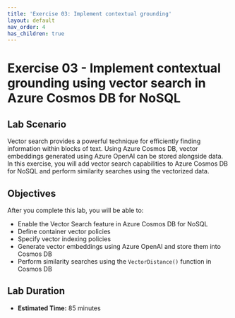 ```yaml
---
title: 'Exercise 03: Implement contextual grounding'
layout: default
nav_order: 4
has_children: true
---
```


# Exercise 03 - Implement contextual grounding using vector search in Azure Cosmos DB for NoSQL

## Lab Scenario

Vector search provides a powerful technique for efficiently finding information within blocks of text. Using Azure Cosmos DB, vector embeddings generated using Azure OpenAI can be stored alongside data. In this exercise, you will add vector search capabilities to Azure Cosmos DB for NoSQL and perform similarity searches using the vectorized data.

## Objectives

After you complete this lab, you will be able to:

- Enable the Vector Search feature in Azure Cosmos DB for NoSQL
- Define container vector policies
- Specify vector indexing policies
- Generate vector embeddings using Azure OpenAI and store them into Cosmos DB
- Perform similarity searches using the `VectorDistance()` function in Cosmos DB

## Lab Duration

- **Estimated Time:** 85 minutes
